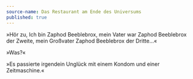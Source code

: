 ```yaml
---
source-name: Das Restaurant am Ende des Universums
published: true
---
```


<p>»Hör zu, Ich bin Zaphod Beeblebrox, mein Vater war Zaphod Beeblebrox der Zweite, mein Großvater Zaphod Beeblebrox der Dritte...«</p>

<p>»Was?«</p>

<p>»Es passierte irgendein Unglück mit einem Kondom und einer Zeitmaschine.«</p>


